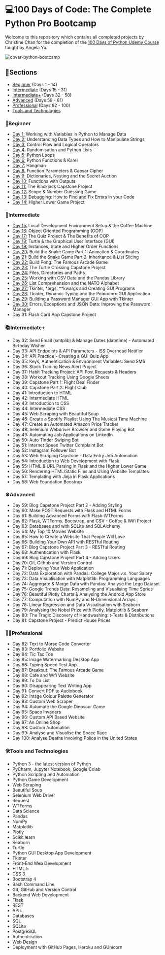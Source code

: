# 💻100 Days of Code: The Complete Python Pro Bootcamp
Welcome to this repository which contains all completed projects by Christine Chan for the completion of the [100 Days of Python Udemy Course](https://www.udemy.com/course/100-days-of-code/) taught by Angela Yu.

![cover-python-bootcamp](https://github.com/user-attachments/assets/69effde2-1ccd-44ab-8750-dff47094f598)

## 📄Sections
- [Beginner](#beginner) (Days 1 - 14)
- [Intermediate](#intermediate) (Days 15 - 31)
- [Intermediate+](#intermediate-1) (Days 32 - 58)
- [Advanced](#%EF%B8%8Fadvanced) (Days 59 - 81)
- [Professional](#professional) (Days 82 - 100)
- [Tools and Technologies](#%EF%B8%8Ftools-and-technologies)

### 🌱Beginner
- [Day 1:](https://github.com/cchristinechan/100-Days-Of-Python/tree/main/Day%20001) Working with Variables in Python to Manage Data
- [Day 2:](https://github.com/cchristinechan/100-Days-Of-Python/tree/main/Day%20002) Understanding Data Types and How to Manipulate Strings
- [Day 3:](https://github.com/cchristinechan/100-Days-Of-Python/tree/main/Day%20003) Control Flow and Logical Operators
- [Day 4:](https://github.com/cchristinechan/100-Days-Of-Python/tree/main/Day%20004) Randomisation and Python Lists
- [Day 5:](https://github.com/cchristinechan/100-Days-Of-Python/tree/main/Day%20005) Python Loops
- [Day 6:](https://github.com/cchristinechan/100-Days-Of-Python/tree/main/Day%20006) Python Functions & Karel
- [Day 7:](https://github.com/cchristinechan/100-Days-Of-Python/tree/main/Day%20007) Hangman
- [Day 8:](https://github.com/cchristinechan/100-Days-Of-Python/tree/main/Day%20008) Function Parameters & Caesar Cipher
- [Day 9:](https://github.com/cchristinechan/100-Days-Of-Python/tree/main/Day%20009) Dictionaries, Nesting and the Secret Auction
- [Day 10:](https://github.com/cchristinechan/100-Days-Of-Python/tree/main/Day%20010) Functions with Outputs
- [Day 11:](https://github.com/cchristinechan/100-Days-Of-Python/tree/main/Day%20011) The Blackjack Capstone Project
- [Day 12:](https://github.com/cchristinechan/100-Days-Of-Python/tree/main/Day%20012) Scope & Number Guessing Game
- [Day 13:](https://github.com/cchristinechan/100-Days-Of-Python/tree/main/Day%20013) Debugging: How to Find and Fix Errors in your Code
- [Day 14:](https://github.com/cchristinechan/100-Days-Of-Python/tree/main/Day%20014) Higher Lower Game Project

### 📖Intermediate
- [Day 15:](https://github.com/cchristinechan/100-Days-Of-Python/tree/main/Day%20015) Local Development Environment Setup & the Coffee Machine
- [Day 16:](https://github.com/cchristinechan/100-Days-Of-Python/tree/main/Day%20016) Object Oriented Programming (OOP)
- [Day 17:](https://github.com/cchristinechan/100-Days-Of-Python/tree/main/Day%20017) The Quiz Project & The Benefits of OOP
- [Day 18:](https://github.com/cchristinechan/100-Days-Of-Python/tree/main/Day%20018) Turtle & the Graphical User Interface (GUI)
- [Day 19:](https://github.com/cchristinechan/100-Days-Of-Python/tree/main/Day%20019) Instances, State and Higher Order Functions
- [Day 20:](https://github.com/cchristinechan/100-Days-Of-Python/tree/main/Day%20020) Build the Snake Game Part 1: Animation & Coordinates
- [Day 21:](https://github.com/cchristinechan/100-Days-Of-Python/tree/main/Day%20021) Build the Snake Game Part 2: Inheritance & List Slicing
- [Day 22:](https://github.com/cchristinechan/100-Days-Of-Python/tree/main/Day%20022) Build Pong: The Famous Arcade Game
- [Day 23:](https://github.com/cchristinechan/100-Days-Of-Python/tree/main/Day%20023) The Turtle Crossing Capstone Project
- [Day 24:](https://github.com/cchristinechan/100-Days-Of-Python/tree/main/Day%20024) Files, Directories and Paths
- [Day 25:](https://github.com/cchristinechan/100-Days-Of-Python/tree/main/Day%20025) Working with CSV Data and the Pandas Library
- [Day 26:](https://github.com/cchristinechan/100-Days-Of-Python/tree/main/Day%20026) List Comprehension and the NATO Alphabet
- [Day 27:](https://github.com/cchristinechan/100-Days-Of-Python/tree/main/Day%20027) Tkinter, *args, **kwargs and Creating GUI Programs
- [Day 28:](https://github.com/cchristinechan/100-Days-Of-Python/tree/main/Day%20028) Tkinter, Dynamic Typing and the Pomodoro GUI Application
- [Day 29:](https://github.com/cchristinechan/100-Days-Of-Python/tree/main/Day%20029) Building a Password Manager GUI App with Tkinter
- [Day 30:](https://github.com/cchristinechan/100-Days-Of-Python/tree/main/Day%20030) Errors, Exceptions and JSON Data: Improving the Password Manager
- Day 31: Flash Card App Capstone Project

### 📚Intermediate+
- Day 32: Send Email (smtplib) & Manage Dates (datetime) - Automated Birthday Wisher
- Day 33: API Endpoints & API Parameters - ISS Overhead Notifier
- Day 34: API Practice - Creating a GUI Quiz App
- Day 35: Keys, Authentication & Environment Variables: Send SMS
- Day 36: Stock Trading News Alert Project
- Day 37: Habit Tracking Project: API Post Requests & Headers
- Day 38: Workout Tracking Using Google Sheets
- Day 39: Capstone Part 1: Flight Deal Finder
- Day 40: Capstone Part 2: Flight Club
- Day 41: Introduction to HTML
- Day 42: Intermediate HTML
- Day 43: Introduction to CSS
- Day 44: Intermediate CSS
- Day 45: Web Scraping with Beautiful Soup
- Day 46: Create a Spotify Playlist Using The Musical Time Machine
- Day 47: Create an Automated Amazon Price Tracker
- Day 48: Selenium Webdriver Browser and Game Playing Bot
- Day 49: Automating Job Applications on LinkedIn
- Day 50: Auto Tinder Swiping Bot
- Day 51: Internet Speed Twitter Complaint Bot
- Day 52: Instagram Follower Bot
- Day 53: Web Scraping Capstone - Data Entry Job Automation
- Day 54: Introduction to Web Development with Flask
- Day 55: HTML & URL Parsing in Flask and the Higher Lower Game
- Day 56: Rendering HTML/Static Files and Using Website Templates
- Day 57: Templating with Jinja in Flask Applications
- Day 58: Web Foundation Boostrap

### ⚙️Advanced
- Day 59: Blog Capstone Project Part 2 - Adding Styling
- Day 60: Make POST Requests with Flask and HTML Forms
- Day 61: Building Advanced Forms with Flask-WTForms
- Day 62: Flask, WTForms, Bootstrap, and CSV - Coffee & Wifi Project
- Day 63: Databases and with SQLite and SQLAlchemy
- Day 64: My Top 10 Movies Website
- Day 65: How to Create a Website That People Will Love
- Day 66: Building Your Own API with RESTful Routing
- Day 67: Blog Capstone Project Part 3 - RESTful Routing
- Day 68: Authentication with Flask
- Day 69: Blog Capstone Project Part 4 - Adding Users
- Day 70: Git, Github and Version Control
- Day 71: Deploying Your Web Application
- Day 72: Data Exploration with Pandas: College Major v.s. Your Salary
- Day 73: Data Visualisation with Matplotlib: Programming Languages
- Day 74: Aggregate & Marge Data with Pandas: Analyse the Lego Dataset
- Day 75: Google Trends Data: Resampling and Visualising Time Series
- Day 76: Beautiful Plotly Charts & Analysing the Android App Store
- Day 77: Computation with NumPy and N-Dimensional Arrays
- Day 78: Linear Regression and Data Visualisation with Seaborn
- Day 79: Analysing the Nobel Prize with Plotly, Matplotlib & Seaborn
- Day 80: The Tragic Discovery of Handwashing: t-Tests & Distributions
- Day 81: Capstone Project - Predict House Prices

### 👩‍💻Professional
- Day 82: Text to Morse Code Converter
- Day 83: Portfolio Website
- Day 84: Tic Tac Toe
- Day 85: Image Watermarking Desktop App
- Day 86: Typing Speed Test App
- Day 87: Breakout: The Famous Arcade Game
- Day 88: Cafe and Wifi Website
- Day 89: To Do List
- Day 90: Disappearing Text Writing App
- Day 91: Convert PDF to Audiobook
- Day 92: Image Colour Palette Generator
- Day 93: Custom Web Scraper
- Day 94: Automate the Google Dinosaur Game
- Day 95: Space Invaders
- Day 96: Custom API Based Website
- Day 97: An Online Shop
- Day 98: Custom Automation
- Day 99: Analyse and Visualise the Space Race
- Day 100: Analyse Deaths Involving Police in the United States

### 🛠️Tools and Technologies
- Python 3 - the latest version of Python
- PyCharm, Jupyter Notebook, Google Colab
- Python Scripting and Automation
- Python Game Development
- Web Scraping
- Beautiful Soup
- Selenium Web Driver
- Request
- WTForms
- Data Science
- Pandas
- NumPy
- Matplotlib
- Plotly
- Scikit learn
- Seaborn
- Turtle
- Python GUI Desktop App Development
- Tkinter
- Front-End Web Development
- HTML 5
- CSS 3
- Bootstrap 4
- Bash Command Line
- Git, GitHub and Version Control
- Backend Web Development
- Flask
- REST
- APIs
- Databases
- SQL
- SQLite
- PostgreSQL
- Authentication
- Web Design
- Deployment with GitHub Pages, Heroku and GUnicorn
